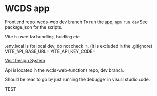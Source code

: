 # WCDS app

Front end
repo: wcds-web dev branch
To run the app, `npm run dev`
See package.json for the scripts.

Vite is used for bundling, buidling etc.

.env.local is for local dev, do not check in. (it is excluded in the .gitignore)
VITE_API_BASE_URL=<url to aviation api>
VITE_API_KEY_CODE=<aviation token>

[Visit Design System](https://ui-components.alberta.ca)

Api is located in the wcds-web-functions repo, dev branch.

Should be read to go by just running the debugger in visual studio code.

TEST
